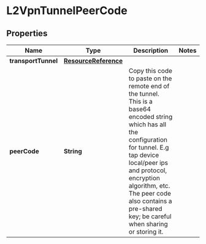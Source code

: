 # L2VpnTunnelPeerCode

## Properties
Name | Type | Description | Notes
------------ | ------------- | ------------- | -------------
**transportTunnel** | [**ResourceReference**](ResourceReference.md) |  | 
**peerCode** | **String** | Copy this code to paste on the remote end of the tunnel. This is a base64 encoded string which has all the configuration for tunnel. E.g tap device local/peer ips and protocol, encryption algorithm, etc. The peer code also contains a pre-shared key; be careful when sharing or storing it. | 

